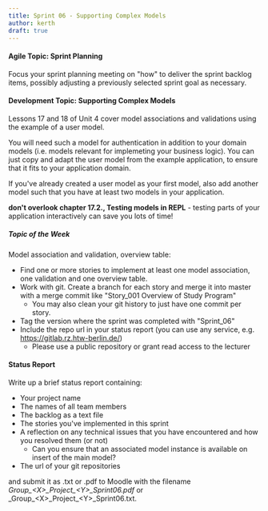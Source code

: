 ```yaml
---
title: Sprint 06 - Supporting Complex Models
author: kerth
draft: true
---
```


#### Agile Topic: Sprint Planning

Focus your sprint planning meeting on "how" to deliver the sprint backlog items, possibly adjusting a previously selected
sprint goal as necessary.

#### Development Topic: Supporting Complex Models

Lessons 17 and 18 of Unit 4 cover model associations and validations using the example of a user model.

You will need  such a model for authentication in addition to your domain models (i.e. models relevant for
implemeting your business logic). You can just copy and adapt the user model from the example application,
to ensure that it fits to your application domain.

If you've already created a user model as your first model, also add another model such that
you have at least two models in your application.

__don't overlook chapter 17.2., Testing models in REPL__ - testing parts of your application interactively can save you lots of time!

##### Topic of the Week

Model association and validation, overview table:

- Find one or more stories to implement at least one model association, one validation and one overview table.
- Work with git. Create a branch for each story and merge it into master with a merge commit like "Story_001 Overview of Study Program"
  - You may also clean your git history to just have one commit per story.
- Tag the version where the sprint was completed with "Sprint_06"
- Include the repo url in your status report (you can use any service, e.g. https://gitlab.rz.htw-berlin.de/)
  - Please use a public repository or grant read access to the lecturer

#### Status Report

Write up a brief status report containing:

- Your project name
- The names of all team members
- The backlog as a text file
- The stories you've implemented in this sprint
- A reflection on any technical issues that you have encountered and how you resolved them (or not)
  - Can you ensure that an associated model instance is available on insert of the main model?
- The url of your git repositories

and submit it as .txt or .pdf to Moodle with the filename _Group\_\<X\>\_Project\_\<Y\>\_Sprint06.pdf_ or
_Group\_\<X\>\_Project\_\<Y\>\_Sprint06.txt.
